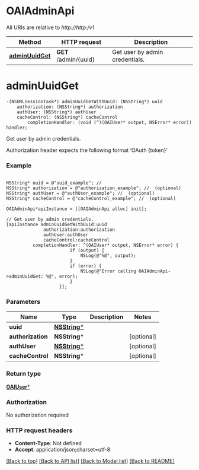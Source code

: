 # OAIAdminApi

All URIs are relative to *http://http:/v1*

Method | HTTP request | Description
------------- | ------------- | -------------
[**adminUuidGet**](OAIAdminApi.md#adminuuidget) | **GET** /admin/{uuid} | Get user by admin credentials.


# **adminUuidGet**
```objc
-(NSURLSessionTask*) adminUuidGetWithUuid: (NSString*) uuid
    authorization: (NSString*) authorization
    authUser: (NSString*) authUser
    cacheControl: (NSString*) cacheControl
        completionHandler: (void (^)(OAIUser* output, NSError* error)) handler;
```

Get user by admin credentials.

Authorization header expects the following format ‘OAuth {token}’

### Example 
```objc

NSString* uuid = @"uuid_example"; // 
NSString* authorization = @"authorization_example"; //  (optional)
NSString* authUser = @"authUser_example"; //  (optional)
NSString* cacheControl = @"cacheControl_example"; //  (optional)

OAIAdminApi*apiInstance = [[OAIAdminApi alloc] init];

// Get user by admin credentials.
[apiInstance adminUuidGetWithUuid:uuid
              authorization:authorization
              authUser:authUser
              cacheControl:cacheControl
          completionHandler: ^(OAIUser* output, NSError* error) {
                        if (output) {
                            NSLog(@"%@", output);
                        }
                        if (error) {
                            NSLog(@"Error calling OAIAdminApi->adminUuidGet: %@", error);
                        }
                    }];
```

### Parameters

Name | Type | Description  | Notes
------------- | ------------- | ------------- | -------------
 **uuid** | [**NSString***](.md)|  | 
 **authorization** | **NSString***|  | [optional] 
 **authUser** | [**NSString***](.md)|  | [optional] 
 **cacheControl** | **NSString***|  | [optional] 

### Return type

[**OAIUser***](OAIUser.md)

### Authorization

No authorization required

### HTTP request headers

 - **Content-Type**: Not defined
 - **Accept**: application/json;charset=utf-8

[[Back to top]](#) [[Back to API list]](../README.md#documentation-for-api-endpoints) [[Back to Model list]](../README.md#documentation-for-models) [[Back to README]](../README.md)

